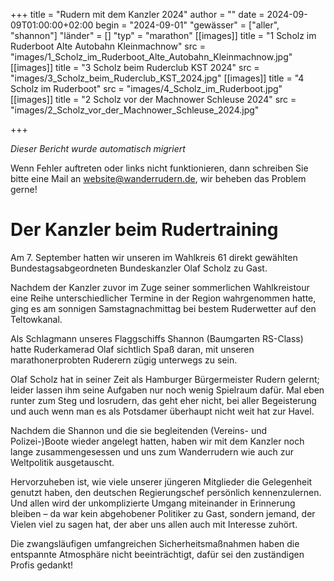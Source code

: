 +++
title = "Rudern mit dem Kanzler 2024"
author = ""
date = 2024-09-09T01:00:00+02:00
begin = "2024-09-01"
"gewässer" = ["aller", "shannon"]
"länder" = []
"typ" = "marathon"
[[images]]
title = "1 Scholz im Ruderboot Alte Autobahn Kleinmachnow"
src = "images/1_Scholz_im_Ruderboot_Alte_Autobahn_Kleinmachnow.jpg"
[[images]]
title = "3 Scholz beim Ruderclub KST 2024"
src = "images/3_Scholz_beim_Ruderclub_KST_2024.jpg"
[[images]]
title = "4 Scholz im Ruderboot"
src = "images/4_Scholz_im_Ruderboot.jpg"
[[images]]
title = "2 Scholz vor der Machnower Schleuse 2024"
src = "images/2_Scholz_vor_der_Machnower_Schleuse_2024.jpg"

+++


*Dieser Bericht wurde automatisch migriert*

Wenn Fehler auftreten oder links nicht funktionieren, dann schreiben Sie bitte eine Mail an website@wanderrudern.de, wir beheben das Problem gerne!



# Der Kanzler beim Rudertraining


Am 7. September hatten wir unseren im Wahlkreis 61 direkt gewählten Bundestagsabgeordneten Bundeskanzler Olaf Scholz zu Gast.

Nachdem der Kanzler zuvor im Zuge seiner sommerlichen Wahlkreistour eine Reihe unterschiedlicher Termine in der Region wahrgenommen hatte, ging es am sonnigen Samstagnachmittag bei bestem Ruderwetter auf den Teltowkanal.

Als Schlagmann unseres Flaggschiffs Shannon (Baumgarten RS-Class) hatte Ruderkamerad Olaf sichtlich Spaß daran, mit unseren marathonerprobten Ruderern zügig unterwegs zu sein.

Olaf Scholz hat in seiner Zeit als Hamburger Bürgermeister Rudern gelernt; leider lassen ihm seine Aufgaben nur noch wenig Spielraum dafür. Mal eben runter zum Steg und losrudern, das geht eher nicht, bei aller Begeisterung und auch wenn man es als Potsdamer überhaupt nicht weit hat zur Havel.

Nachdem die Shannon und die sie begleitenden (Vereins- und Polizei-)Boote wieder angelegt hatten, haben wir mit dem Kanzler noch lange zusammengesessen und uns zum Wanderrudern wie auch zur Weltpolitik ausgetauscht.

Hervorzuheben ist, wie viele unserer jüngeren Mitglieder die Gelegenheit genutzt haben, den deutschen Regierungschef persönlich kennenzulernen. Und allen wird der unkomplizierte Umgang miteinander in Erinnerung bleiben – da war kein abgehobener Politiker zu Gast, sondern jemand, der Vielen viel zu sagen hat, der aber uns allen auch mit Interesse zuhört.

Die zwangsläufigen umfangreichen Sicherheitsmaßnahmen haben die entspannte Atmosphäre nicht beeinträchtigt, dafür sei den zuständigen Profis gedankt!